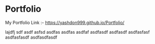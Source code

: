 # Portfolio
My Portfolio Link :-
https://yashdon999.github.io/Portfolio/

lajdfj
sdf
asdf
asfsd
asdfas
asdfas
asdfaf
asdfasdf
asdfasdf
asdfasfasf
asdfasfasdf
asdfasdfasdf
